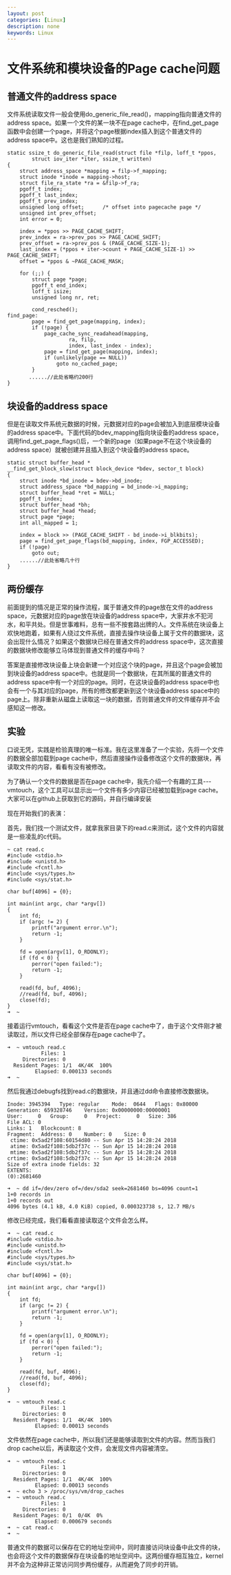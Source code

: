 ```yaml
---
layout: post
categories: [Linux]
description: none
keywords: Linux
---
```

# 文件系统和模块设备的Page cache问题

## 普通文件的address space
文件系统读取文件一般会使用do_generic_file_read()，mapping指向普通文件的address space。如果一个文件的某一块不在page cache中，在find_get_page函数中会创建一个page，并将这个page根据index插入到这个普通文件的address space中。这也是我们熟知的过程。
```
static ssize_t do_generic_file_read(struct file *filp, loff_t *ppos,
        struct iov_iter *iter, ssize_t written)
{
    struct address_space *mapping = filp->f_mapping;
    struct inode *inode = mapping->host;
    struct file_ra_state *ra = &filp->f_ra;
    pgoff_t index;
    pgoff_t last_index;
    pgoff_t prev_index;
    unsigned long offset;      /* offset into pagecache page */
    unsigned int prev_offset;
    int error = 0;
 
    index = *ppos >> PAGE_CACHE_SHIFT;
    prev_index = ra->prev_pos >> PAGE_CACHE_SHIFT;
    prev_offset = ra->prev_pos & (PAGE_CACHE_SIZE-1);
    last_index = (*ppos + iter->count + PAGE_CACHE_SIZE-1) >> PAGE_CACHE_SHIFT;
    offset = *ppos & ~PAGE_CACHE_MASK;
 
    for (;;) {
        struct page *page;
        pgoff_t end_index;
        loff_t isize;
        unsigned long nr, ret;
 
        cond_resched();
find_page:
        page = find_get_page(mapping, index);
        if (!page) {
            page_cache_sync_readahead(mapping,
                    ra, filp,
                    index, last_index - index);
            page = find_get_page(mapping, index);
            if (unlikely(page == NULL))
                goto no_cached_page;
        }
       ......//此处省略约200行
}
```

## 块设备的address space
但是在读取文件系统元数据的时候，元数据对应的page会被加入到底层模块设备的address space中。下面代码的bdev_mapping指向块设备的address space，调用find_get_page_flags()后，一个新的page（如果page不在这个块设备的address space）就被创建并且插入到这个块设备的address space。
```
static struct buffer_head *
__find_get_block_slow(struct block_device *bdev, sector_t block)
{
    struct inode *bd_inode = bdev->bd_inode;
    struct address_space *bd_mapping = bd_inode->i_mapping;
    struct buffer_head *ret = NULL;
    pgoff_t index;
    struct buffer_head *bh;
    struct buffer_head *head;
    struct page *page;
    int all_mapped = 1;
 
    index = block >> (PAGE_CACHE_SHIFT - bd_inode->i_blkbits);
    page = find_get_page_flags(bd_mapping, index, FGP_ACCESSED);
    if (!page)
        goto out;
    ......//此处省略几十行
}
```
## 两份缓存
前面提到的情况是正常的操作流程，属于普通文件的page放在文件的address space，元数据对应的page放在块设备的address space中，大家井水不犯河水，和平共处。但是世事难料，总有一些不按套路出牌的人。文件系统在块设备上欢快地跑着，如果有人绕过文件系统，直接去操作块设备上属于文件的数据块，这会出现什么情况？如果这个数据块已经在普通文件的address space中，这次直接的数据块修改能够立马体现到普通文件的缓存中吗？

答案是直接修改块设备上块会新建一个对应这个块的page，并且这个page会被加到块设备的address space中。也就是同一个数据块，在其所属的普通文件的address space中有一个对应的page。同时，在这块设备的address space中也会有一个与其对应的page，所有的修改都更新到这个块设备address space中的page上。除非重新从磁盘上读取这一块的数据，否则普通文件的文件缓存并不会感知这一修改。

## 实验
口说无凭，实践是检验真理的唯一标准。我在这里准备了一个实验，先将一个文件的数据全部加载到page cache中，然后直接操作设备修改这个文件的数据块，再读取文件的内容，看看有没有被修改。

为了确认一个文件的数据是否在page cache中，我先介绍一个有趣的工具---vmtouch，这个工具可以显示出一个文件有多少内容已经被加载到page cache。大家可以在github上获取到它的源码，并自行编译安装

现在开始我们的表演：

首先，我们找一个测试文件，就拿我家目录下的read.c来测试，这个文件的内容就是一些凌乱的c代码。
````
~ cat read.c 
#include <stdio.h>
#include <unistd.h>
#include <fcntl.h>
#include <sys/types.h>
#include <sys/stat.h>
 
char buf[4096] = {0};
 
int main(int argc, char *argv[])
{
	int fd;
	if (argc != 2) {
		printf("argument error.\n");
		return -1;
	}
 
	fd = open(argv[1], O_RDONLY);
	if (fd < 0) {
		perror("open failed:");
		return -1;
	}
 
	read(fd, buf, 4096);
	//read(fd, buf, 4096);
	close(fd);
}
➜  ~
````
接着运行vmtouch，看看这个文件是否在page cache中了，由于这个文件刚才被读取过，所以文件已经全部保存在page cache中了。
```
➜  ~ vmtouch read.c                   
           Files: 1
     Directories: 0
  Resident Pages: 1/1  4K/4K  100%
         Elapsed: 0.000133 seconds
➜  ~
```
然后我通过debugfs找到read.c的数据块，并且通过dd命令直接修改数据块。
```
Inode: 3945394   Type: regular    Mode:  0644   Flags: 0x80000
Generation: 659328746    Version: 0x00000000:00000001
User:     0   Group:     0   Project:     0   Size: 386
File ACL: 0
Links: 1   Blockcount: 8
Fragment:  Address: 0    Number: 0    Size: 0
 ctime: 0x5ad2f108:60154d80 -- Sun Apr 15 14:28:24 2018
 atime: 0x5ad2f108:5db2f37c -- Sun Apr 15 14:28:24 2018
 mtime: 0x5ad2f108:5db2f37c -- Sun Apr 15 14:28:24 2018
crtime: 0x5ad2f108:5db2f37c -- Sun Apr 15 14:28:24 2018
Size of extra inode fields: 32
EXTENTS:
(0):2681460
 
➜  ~ dd if=/dev/zero of=/dev/sda2 seek=2681460 bs=4096 count=1 
1+0 records in
1+0 records out
4096 bytes (4.1 kB, 4.0 KiB) copied, 0.000323738 s, 12.7 MB/s
```
修改已经完成，我们看看直接读取这个文件会怎么样。
```
➜  ~ cat read.c 
#include <stdio.h>
#include <unistd.h>
#include <fcntl.h>
#include <sys/types.h>
#include <sys/stat.h>
 
char buf[4096] = {0};
 
int main(int argc, char *argv[])
{
	int fd;
	if (argc != 2) {
		printf("argument error.\n");
		return -1;
	}
 
	fd = open(argv[1], O_RDONLY);
	if (fd < 0) {
		perror("open failed:");
		return -1;
	}
 
	read(fd, buf, 4096);
	//read(fd, buf, 4096);
	close(fd);
}
 
➜  ~ vmtouch read.c 
           Files: 1
     Directories: 0
  Resident Pages: 1/1  4K/4K  100%
         Elapsed: 0.00013 seconds
```
文件依然在page cache中，所以我们还是能够读取到文件的内容。然而当我们drop cache以后，再读取这个文件，会发现文件内容被清空。
```
➜  ~ vmtouch read.c 
           Files: 1
     Directories: 0
  Resident Pages: 1/1  4K/4K  100%
         Elapsed: 0.00013 seconds
➜  ~ echo 3 > /proc/sys/vm/drop_caches                        
➜  ~ vmtouch read.c                   
           Files: 1
     Directories: 0
  Resident Pages: 0/1  0/4K  0%
         Elapsed: 0.000679 seconds
➜  ~ cat read.c
➜  ~
```
普通文件的数据可以保存在它的地址空间中，同时直接访问块设备中此文件的块，也会将这个文件的数据保存在块设备的地址空间中。这两份缓存相互独立，kernel并不会为这种非正常访问同步两份缓存，从而避免了同步的开销。